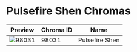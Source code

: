 # Pulsefire Shen Chromas



| Preview | Chroma ID | Name |
|---------|-----------|------|
| ![98031](https://raw.communitydragon.org/latest/plugins/rcp-be-lol-game-data/global/default/v1/champion-chroma-images/98/98031.png) | 98031 | Pulsefire Shen |